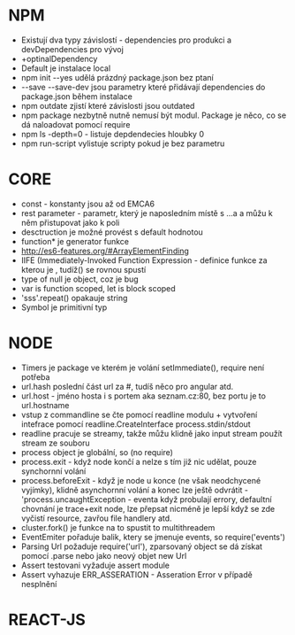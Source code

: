 # NPM
- Existují dva typy závislostí - dependencies pro produkci a devDependencies pro vývoj
 - +optinalDependency
- Default je instalace local
- npm init --yes udělá prázdný package.json bez ptaní
- --save --save-dev jsou parametry které přidávají dependencies do package.json během instalace
- npm outdate zjistí které závislosti jsou outdated
- npm package nezbytně nutně nemusí být modul. Package je něco, co se dá naloadovat pomocí require
- npm ls -depth=0 - listuje depdendecies hloubky 0
- npm run-script vylistuje scripty pokud je bez parametru
 
 # CORE
 - const - konstanty jsou až od EMCA6
 - rest parameter - parametr, který je naposledním místě s ...a a můžu k něm přistupovat jako k poli
 - desctruction je možné provést s default hodnotou
 - function* je generator funkce
 - http://es6-features.org/#ArrayElementFinding
 - IIFE (Immediately-Invoked Function Expression - definice funkce za kterou je , tudíž() se rovnou spustí
 - type of null je object, coz je bug
 - var is function scoped, let is block scoped
 - 'sss'.repeat() opakauje string
 - Symbol je primitivní typ
 
  # NODE
  - Timers je package ve kterém je volání setImmediate(), require není potřeba
  - url.hash poslední část url za #, tudíš něco pro angular atd.
  - url.host - jméno hosta i s portem aka seznam.cz:80, bez portu je to url.hostname
  - vstup z commandline se čte pomocí readline modulu + vytvoření intefrace pomocí readline.CreateInterface process.stdin/stdout
  - readline pracuje se streamy, takže můžu klidně jako input stream použít stream ze souboru
  - process object je globální, so (no require)
  - process.exit - když node končí a nelze s tím již nic udělat, pouze synchornní volání
  - process.beforeExit - když je node u konce (ne však neodchycené vyjímky), klidně asynchornní volání a konec lze ještě odvrátit
  -'process.uncaughtException - eventa když probulají errory, defaultní chovnání je trace+exit node, lze přepsat nicméně je lepší když se zde vyčistí resource, zavřou file handlery atd. 
  - cluster.fork() je funkce na to spustit to multithreadem
  - EventEmiter pořaduje balik, ktery se jmenuje events, so require('events')
  - Parsing Url požaduje require('url'), zparsovaný object se dá získat pomocí .parse nebo jako neový objet new Url
  - Assert testovani vyžaduje assert module
  - Assert vyhazuje ERR_ASSERATION - Asseration Error v případě nesplnění
  
  # REACT-JS
